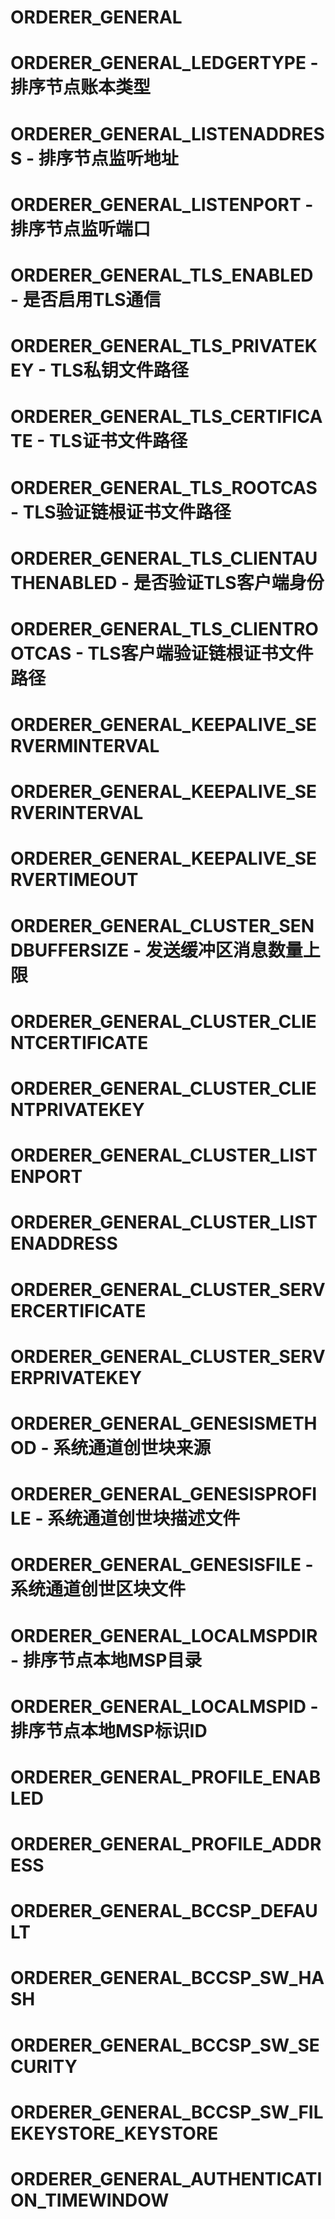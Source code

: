 # ORDERER_GENERAL
# ORDERER_GENERAL_LEDGERTYPE - 排序节点账本类型
# ORDERER_GENERAL_LISTENADDRESS - 排序节点监听地址
# ORDERER_GENERAL_LISTENPORT - 排序节点监听端口
# ORDERER_GENERAL_TLS_ENABLED - 是否启用TLS通信
# ORDERER_GENERAL_TLS_PRIVATEKEY - TLS私钥文件路径
# ORDERER_GENERAL_TLS_CERTIFICATE - TLS证书文件路径
# ORDERER_GENERAL_TLS_ROOTCAS - TLS验证链根证书文件路径
# ORDERER_GENERAL_TLS_CLIENTAUTHENABLED - 是否验证TLS客户端身份
# ORDERER_GENERAL_TLS_CLIENTROOTCAS - TLS客户端验证链根证书文件路径
# ORDERER_GENERAL_KEEPALIVE_SERVERMINTERVAL
# ORDERER_GENERAL_KEEPALIVE_SERVERINTERVAL
# ORDERER_GENERAL_KEEPALIVE_SERVERTIMEOUT
# ORDERER_GENERAL_CLUSTER_SENDBUFFERSIZE - 发送缓冲区消息数量上限
# ORDERER_GENERAL_CLUSTER_CLIENTCERTIFICATE
# ORDERER_GENERAL_CLUSTER_CLIENTPRIVATEKEY
# ORDERER_GENERAL_CLUSTER_LISTENPORT
# ORDERER_GENERAL_CLUSTER_LISTENADDRESS
# ORDERER_GENERAL_CLUSTER_SERVERCERTIFICATE
# ORDERER_GENERAL_CLUSTER_SERVERPRIVATEKEY
# ORDERER_GENERAL_GENESISMETHOD - 系统通道创世块来源
# ORDERER_GENERAL_GENESISPROFILE - 系统通道创世块描述文件
# ORDERER_GENERAL_GENESISFILE - 系统通道创世区块文件
# ORDERER_GENERAL_LOCALMSPDIR - 排序节点本地MSP目录
# ORDERER_GENERAL_LOCALMSPID - 排序节点本地MSP标识ID
# ORDERER_GENERAL_PROFILE_ENABLED
# ORDERER_GENERAL_PROFILE_ADDRESS
# ORDERER_GENERAL_BCCSP_DEFAULT
# ORDERER_GENERAL_BCCSP_SW_HASH
# ORDERER_GENERAL_BCCSP_SW_SECURITY
# ORDERER_GENERAL_BCCSP_SW_FILEKEYSTORE_KEYSTORE
# ORDERER_GENERAL_AUTHENTICATION_TIMEWINDOW